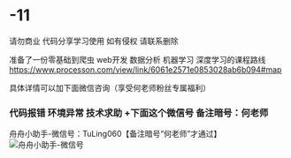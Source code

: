# -11
请勿商业 代码分享学习使用
如有侵权  请联系删除

准备了一份零基础到爬虫 web开发 数据分析  机器学习 深度学习的课程路线 
https://www.processon.com/view/link/6061e2571e0853028ab6b094#map

具体详情可以加下面微信咨询（享受何老师粉丝专属福利）

### 代码报错 环境异常 技术求助 +下面这个微信号 备注暗号：何老师
舟舟小助手-微信号：TuLing060【备注暗号“何老师”才通过】
![舟舟小助手-微信号](https://raw.githubusercontent.com/yufeng8/TLPython-code/main/%E5%9B%9B%E6%9C%88-%E4%BD%95%E8%80%81%E5%B8%883%20-24.8.19.png)
